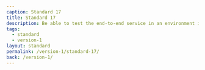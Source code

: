```yaml
---
caption: Standard 17
title: Standard 17
description: Be able to test the end-to-end service in an environment identical to that of the live version on all common browsers and devices. Use dummy accounts and a representative sample of users.
tags:
  - standard
  - version-1
layout: standard
permalink: /version-1/standard-17/
back: /version-1/
---
```

